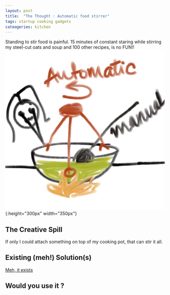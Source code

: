 ```yaml
---
layout: post
title:  "The Thought : Automatic food stirrer"
tags: startup cooking gadgets
cateogeries: kitchen
---
```


Standing to stir food is painful. 15 minutes of constant staring while stirring my steel-cut oats and soup and 100 other recipes, is no FUN!!
![autoMaticFoodStirrer](/public/img/post/automaticFoodStirrer.jpeg){:height="300px" width="350px"}

## The Creative Spill
If only I could attach something on top of my cooking pot, that can stir it all.

## Existing (meh!) Solution(s)
[Meh, it exists](https://www.gearhungry.com/best-automatic-pot-stirrer/)

## Would you use it ?
